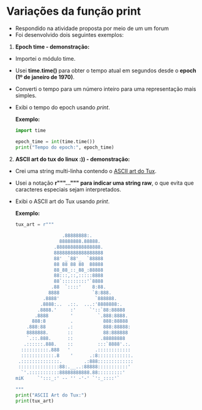 # Variações da função print
- Respondido na atividade proposta por meio de um um forum
- Foi desenvolvido dois seguintes exemplos:

1. **Epoch time - demonstração:**

 - Importei o módulo time.
 - Usei **time.time()** para obter o tempo atual em segundos desde o **epoch (1º de janeiro de 1970)**.
 - Converti o tempo para um número inteiro para uma representação mais simples.
 - Exibi o tempo do epoch usando _print_.

   **Exemplo:**

   ```python
   import time

   epoch_time = int(time.time())
   print("Tempo do epoch:", epoch_time)

   ```

2. **ASCII art do tux do linux :)) - demonstração:**

 - Crei uma string multi-linha contendo o [ASCII art do Tux](http://www.ascii-art.de/ascii/jkl/linux.txt).
 - Usei a notação **r"""...""" para indicar uma string raw**, o que evita que caracteres especiais sejam interpretados.
 - Exibi o ASCII art do Tux usando _print_.

    **Exemplo:**
  
    ```python
    tux_art = r"""
  
                     .88888888:.
                    88888888.88888.
                  .8888888888888888.
                  888888888888888888
                  88' _`88'_  `88888
                  88 88 88 88  88888
                  88_88_::_88_:88888
                  88:::,::,:::::8888
                  88`:::::::::'`8888
                 .88  `::::'    8:88.
                8888            `8:888.
              .8888'             `888888.
             .8888:..  .::.  ...:'8888888:.
            .8888.'     :'     `'::`88:88888
           .8888        '         `.888:8888.
          888:8         .           888:88888
        .888:88        .:           888:88888:
        8888888.       ::           88:888888
        `.::.888.      ::          .88888888
       .::::::.888.    ::         :::`8888'.:.
      ::::::::::.888   '         .::::::::::::
      ::::::::::::.8    '      .:8::::::::::::.
     .::::::::::::::.        .:888:::::::::::::
     :::::::::::::::88:.__..:88888:::::::::::'
      `'.:::::::::::88888888888.88:::::::::'
    miK     `':::_:' -- '' -'-' `':_::::'`
    
    """
    print("ASCII Art do Tux:")
    print(tux_art)
  
  ```
